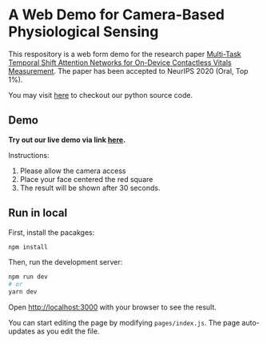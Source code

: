 # A Web Demo for Camera-Based Physiological Sensing

This respository is a web form demo for the research paper [Multi-Task Temporal Shift Attention Networks for On-Device Contactless Vitals Measurement](https://papers.nips.cc/paper/2020/file/e1228be46de6a0234ac22ded31417bc7-Paper.pdf). The paper has been accepted to NeurIPS 2020 (Oral, Top 1%).

You may visit [here](https://github.com/xliucs/MTTS-CAN) to checkout our python source code.

## Demo

**Try out our live demo via link [here](https://vitals.cs.washington.edu/).**

Instructions:
1. Please allow the camera access
2. Place your face centered the red square
3. The result will be shown after 30 seconds.

## Run in local

First, install the pacakges:
```bash
npm install
```

Then, run the development server:

```bash
npm run dev
# or
yarn dev
```

Open [http://localhost:3000](http://localhost:3000) with your browser to see the result.

You can start editing the page by modifying `pages/index.js`. The page auto-updates as you edit the file.

